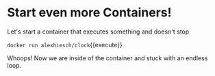 # Start even more Containers!

Let's start a container that executes something and doesn't stop

`docker run alexhiesch/clock`{{execute}}

Whoops!
Now we are inside of the container and stuck with an endless loop.



